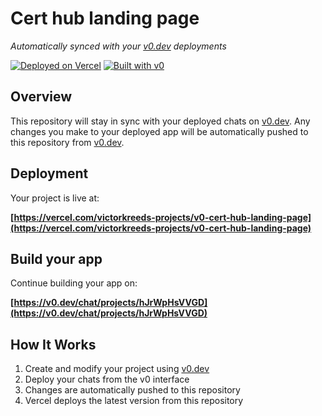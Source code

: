 # Cert hub landing page

*Automatically synced with your [v0.dev](https://v0.dev) deployments*

[![Deployed on Vercel](https://img.shields.io/badge/Deployed%20on-Vercel-black?style=for-the-badge&logo=vercel)](https://vercel.com/victorkreeds-projects/v0-cert-hub-landing-page)
[![Built with v0](https://img.shields.io/badge/Built%20with-v0.dev-black?style=for-the-badge)](https://v0.dev/chat/projects/hJrWpHsVVGD)

## Overview

This repository will stay in sync with your deployed chats on [v0.dev](https://v0.dev).
Any changes you make to your deployed app will be automatically pushed to this repository from [v0.dev](https://v0.dev).

## Deployment

Your project is live at:

**[https://vercel.com/victorkreeds-projects/v0-cert-hub-landing-page](https://vercel.com/victorkreeds-projects/v0-cert-hub-landing-page)**

## Build your app

Continue building your app on:

**[https://v0.dev/chat/projects/hJrWpHsVVGD](https://v0.dev/chat/projects/hJrWpHsVVGD)**

## How It Works

1. Create and modify your project using [v0.dev](https://v0.dev)
2. Deploy your chats from the v0 interface
3. Changes are automatically pushed to this repository
4. Vercel deploys the latest version from this repository